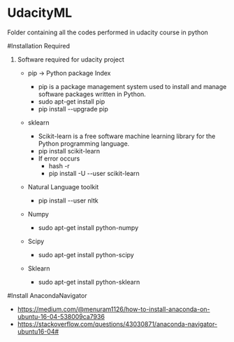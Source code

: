 # UdacityML
Folder containing all the codes performed in udacity course in python

#Installation Required
1. Software required for udacity project
   - pip -> Python package Index
     - pip is a package management system used to install and manage software packages written in Python.
     - sudo apt-get install pip
     - pip install --upgrade pip
     
   - sklearn 
     - Scikit-learn is a free software machine learning library for the Python programming language.
     - pip install scikit-learn
     - If error occurs
       - hash -r 
       - pip install -U --user scikit-learn
       
    - Natural Language toolkit
      - pip install --user nltk
      
    - Numpy
      - sudo apt-get install python-numpy
      
    - Scipy
      - sudo apt-get install python-scipy
      
    - Sklearn
      - sudo apt-get install python-sklearn
    
#Install AnacondaNavigator
 - https://medium.com/@menuram1126/how-to-install-anaconda-on-ubuntu-16-04-538009ca7936
 - https://stackoverflow.com/questions/43030871/anaconda-navigator-ubuntu16-04#
